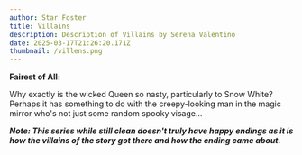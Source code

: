 ```yaml
---
author: Star Foster
title: Villains
description: Description of Villains by Serena Valentino
date: 2025-03-17T21:26:20.171Z
thumbnail: /villens.png
---
```

**Fairest of All:**

Why exactly is the wicked Queen so nasty, particularly to Snow White? Perhaps it has something to do with the creepy-looking man in the magic mirror who's not just some random spooky visage...

***Note: This series while still clean doesn't truly have happy endings as it is how the villains of the story got there and how the ending came about.***